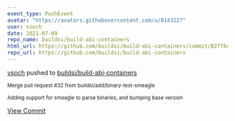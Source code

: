 ```yaml
---
event_type: PushEvent
avatar: "https://avatars.githubusercontent.com/u/814322?"
user: vsoch
date: 2021-07-09
repo_name: buildsi/build-abi-containers
html_url: https://github.com/buildsi/build-abi-containers/commit/82776edbb6ca8e11ce8555667523410d7d3d649f
repo_url: https://github.com/buildsi/build-abi-containers
---
```


<a href='https://github.com/vsoch' target='_blank'>vsoch</a> pushed to <a href='https://github.com/buildsi/build-abi-containers' target='_blank'>buildsi/build-abi-containers</a>

<small>Merge pull request #32 from buildsi/add/binary-test-smeagle

Adding support for smeagle to parse binaries, and bumping base version</small>

<a href='https://github.com/buildsi/build-abi-containers/commit/82776edbb6ca8e11ce8555667523410d7d3d649f' target='_blank'>View Commit</a>
